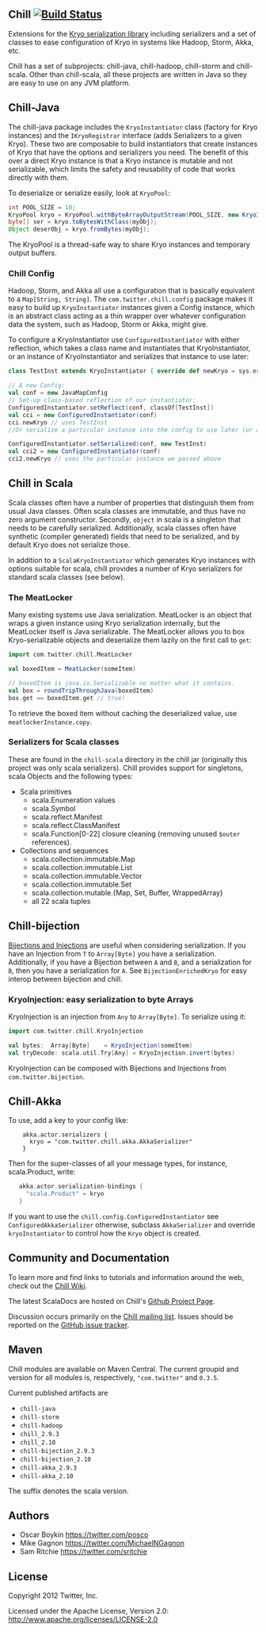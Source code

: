 ## Chill [![Build Status](https://secure.travis-ci.org/twitter/chill.png)](http://travis-ci.org/twitter/chill)

Extensions for the [Kryo serialization library](http://code.google.com/p/kryo/) including
serializers and a set of classes to ease configuration of Kryo in systems like Hadoop, Storm,
Akka, etc.

Chill has a set of subprojects: chill-java, chill-hadoop, chill-storm and chill-scala.  Other than
chill-scala, all these projects are written in Java so they are easy to use on any JVM platform.

## Chill-Java

The chill-java package includes the `KryoInstantiator` class (factory for Kryo instances)
and the `IKryoRegistrar` interface (adds Serializers to a given Kryo). These two are composable
to build instantiators that create instances of Kryo that have the options and serializers you
need. The benefit of this over a direct Kryo instance is that a Kryo instance is mutable and not
serializable, which limits the safety and reusability of code that works directly with them.

To deserialize or serialize easily, look at `KryoPool`:

```java
int POOL_SIZE = 10;
KryoPool kryo = KryoPool.withByteArrayOutputStream(POOL_SIZE, new KryoInstantiator());
byte[] ser = kryo.toBytesWithClass(myObj);
Object deserObj = kryo.fromBytes(myObj);
```

The KryoPool is a thread-safe way to share Kryo instances and temporary output buffers.

### Chill Config

Hadoop, Storm, and Akka all use a configuration that is basically equivalent to a `Map[String,
String]`. The `com.twitter.chill.config` package makes it easy to build up `KryoInstantiator`
instances given a Config instance, which is an abstract class acting as a thin wrapper over
whatever configuration data the system, such as Hadoop, Storm or Akka, might give.

To configure a KryoInstantiator use `ConfiguredInstantiator` with either reflection,
which takes a class name and instantiates that KryoInstantiator, or an instance of KryoInstantiator
and serializes that instance to use later:
```scala
class TestInst extends KryoInstantiator { override def newKryo = sys.error("blow up") }

// A new Config:
val conf = new JavaMapConfig
// Set-up class-based reflection of our instantiator:
ConfiguredInstantiator.setReflect(conf, classOf[TestInst])
val cci = new ConfiguredInstantiator(conf)
cci.newKryo // uses TestInst
//Or serialize a particular instance into the config to use later (or another node):

ConfiguredInstantiator.setSerialized(conf, new TestInst)
val cci2 = new ConfiguredInstantiator(conf)
cci2.newKryo // uses the particular instance we passed above
```

## Chill in Scala

Scala classes often have a number of properties that distinguish them from usual Java classes. Often
scala classes are immutable, and thus have no zero argument constructor. Secondly, `object` in scala is
a singleton that needs to be carefully serialized. Additionally, scala classes often have synthetic
(compiler generated) fields that need to be serialized, and by default Kryo does not serialize
those.

In addition to a `ScalaKryoInstantiator` which generates Kryo instances with options suitable for
scala, chill provides a number of Kryo serializers for standard scala classes (see below).

### The MeatLocker

Many existing systems use Java serialization. MeatLocker is an object that wraps a given instance
using Kryo serialization internally, but the MeatLocker itself is Java serializable.
The MeatLocker allows you to box Kryo-serializable objects and deserialize them lazily on the first call to `get`:

```scala
import com.twitter.chill.MeatLocker

val boxedItem = MeatLocker(someItem)

// boxedItem is java.io.Serializable no matter what it contains.
val box = roundTripThroughJava(boxedItem)
box.get == boxedItem.get // true!
```

To retrieve the boxed item without caching the deserialized value, use `meatlockerInstance.copy`.

### Serializers for Scala classes

These are found in the `chill-scala` directory in the chill jar (originally this project was
only scala serializers).  Chill provides support for singletons, scala Objects and the following types:

* Scala primitives
  * scala.Enumeration values
  * scala.Symbol
  * scala.reflect.Manifest
  * scala.reflect.ClassManifest
  * scala.Function[0-22] closure cleaning (removing unused `$outer` references).
* Collections and sequences
  * scala.collection.immutable.Map
  * scala.collection.immutable.List
  * scala.collection.immutable.Vector
  * scala.collection.immutable.Set
  * scala.collection.mutable.{Map, Set, Buffer, WrappedArray}
  * all 22 scala tuples

## Chill-bijection

[Bijections and Injections](https://github.com/twitter/bijection) are useful when considering serialization. If you have an Injection from `T` to `Array[Byte]` you have a serialization.  Additionally, if you have a Bijection between `A` and `B`, and a serialization for `B`, then you have a serialization for `A`.  See `BijectionEnrichedKryo` for easy interop between bijection and chill.

### KryoInjection: easy serialization to byte Arrays

KryoInjection is an injection from `Any` to `Array[Byte]`. To serialize using it:

```scala
import com.twitter.chill.KryoInjection

val bytes:  Array[Byte]    = KryoInjection(someItem)
val tryDecode: scala.util.Try[Any] = KryoInjection.invert(bytes)
```

KryoInjection can be composed with Bijections and Injections from `com.twitter.bijection`.

## Chill-Akka

To use, add a key to your config like:
```
    akka.actor.serializers {
      kryo = "com.twitter.chill.akka.AkkaSerializer"
    }
```

Then for the super-classes of all your message types, for instance, scala.Product, write:
```scala
   akka.actor.serialization-bindings {
     "scala.Product" = kryo
   }
```

If you want to use the `chill.config.ConfiguredInstantiator` see `ConfiguredAkkaSerializer`
otherwise, subclass `AkkaSerializer` and override `kryoInstantiator` to control how the `Kryo`
object is created.

## Community and Documentation

To learn more and find links to tutorials and information around the web, check out the [Chill Wiki](https://github.com/twitter/chill/wiki).

The latest ScalaDocs are hosted on Chill's [Github Project Page](http://twitter.github.io/chill).

Discussion occurs primarily on the [Chill mailing list](https://groups.google.com/forum/#!forum/chill-user). Issues should be reported on the [GitHub issue tracker](https://github.com/twitter/chill/issues).

## Maven

Chill modules are available on Maven Central. The current groupid and version for all modules is, respectively, `"com.twitter"` and  `0.3.5`.

Current published artifacts are

* `chill-java`
* `chill-storm`
* `chill-hadoop`
* `chill_2.9.3`
* `chill_2.10`
* `chill-bijection_2.9.3`
* `chill-bijection_2.10`
* `chill-akka_2.9.3`
* `chill-akka_2.10`

The suffix denotes the scala version.

## Authors

* Oscar Boykin <https://twitter.com/posco>
* Mike Gagnon <https://twitter.com/MichaelNGagnon>
* Sam Ritchie <https://twitter.com/sritchie>

## License

Copyright 2012 Twitter, Inc.

Licensed under the Apache License, Version 2.0: http://www.apache.org/licenses/LICENSE-2.0
